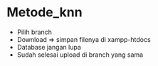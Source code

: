 # Metode_knn

* Pilih branch
* Download => simpan filenya di xampp-htdocs
* Database jangan lupa
* Sudah selesai upload di branch yang sama
